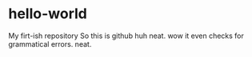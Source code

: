 # hello-world
My firt-ish repository
So this is github huh neat.
wow it even checks for grammatical errors. neat.
